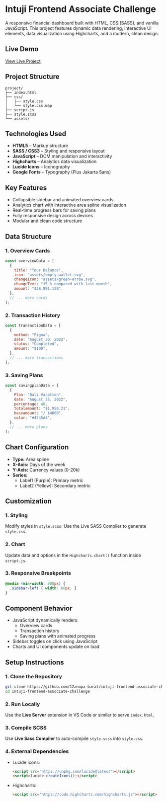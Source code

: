 
# Intuji Frontend Associate Challenge

A responsive financial dashboard built with HTML, CSS (SASS), and vanilla JavaScript. This project features dynamic data rendering, interactive UI elements, data visualization using Highcharts, and a modern, clean design.

## Live Demo

 [View Live Project](https://intuji-frontend-associate-challenge-alpha.vercel.app/)

## Project Structure

```
project/
├── index.html
├── css/
│   ├── style.css
│   └── style.css.map
├── script.js
├── style.scss
└── assets/
```

## Technologies Used

- **HTML5** – Markup structure
- **SASS / CSS3** – Styling and responsive layout
- **JavaScript** – DOM manipulation and interactivity
- **Highcharts** – Analytics data visualization
- **Lucide Icons** – Iconography
- **Google Fonts** – Typography (Plus Jakarta Sans)

##  Key Features

-  Collapsible sidebar and animated overview cards
-  Analytics chart with interactive area spline visualization
-  Real-time progress bars for saving plans
-  Fully responsive design across devices
-  Modular and clean code structure

##  Data Structure

### 1. Overview Cards

```js
const overviewData = [
  {
    title: "Your Balance",
    icon: "assets/empty-wallet.svg",
    changeIcon: "assets/green-arrow.svg",
    changeText: "15 % compared with last month",
    amount: "$28,891.138",
  },
  // ... more cards
];
```

### 2. Transaction History

```js
const transactionData = [
  {
    method: "Figma",
    date: "August 20, 2022",
    status: "Completed",
    amount: "$100",
  },
  // ... more transactions
];
```

### 3. Saving Plans

```js
const savingplanData = [
  {
    Plan: "Bali Vacation",
    date: "August 25, 2022",
    percentage: 48,
    totalamount: "$1,950.21",
    baseamount: "/ $4000",
    color: "#4745A4",
  },
  // ... more plans
];
```

##  Chart Configuration

- **Type:** Area spline
- **X-Axis:** Days of the week
- **Y-Axis:** Currency values (0-20k)
- **Series:**
  - Label1 (Purple): Primary metric
  - Label2 (Yellow): Secondary metric

##  Customization

### 1. Styling
Modify styles in `style.scss`. Use the Live SASS Compiler to generate `style.css`.

### 2. Chart
Update data and options in the `Highcharts.chart()` function inside `script.js`.

### 3. Responsive Breakpoints

```scss
@media (min-width: 800px) {
  .sidebar-left { width: 60px; }
}
```

##  Component Behavior

- JavaScript dynamically renders:
  - Overview cards
  - Transaction history
  - Saving plans with animated progress
- Sidebar toggles on click using JavaScript
- Charts and UI components update on load

##  Setup Instructions

### 1. Clone the Repository

```bash
git clone https://github.com/12anupa-baral/intuji-frontend-associate-challenge.git
cd intuji-frontend-associate-challenge
```

### 2. Run Locally

Use the **Live Server** extension in VS Code or similar to serve `index.html`.

### 3. Compile SCSS

Use **Live Sass Compiler** to auto-compile `style.scss` into `style.css`.

### 4. External Dependencies

- Lucide Icons:
  ```html
  <script src="https://unpkg.com/lucide@latest"></script>
  <script>lucide.createIcons();</script>
  ```
- Highcharts:
  ```html
  <script src="https://code.highcharts.com/highcharts.js"></script>
  ```


